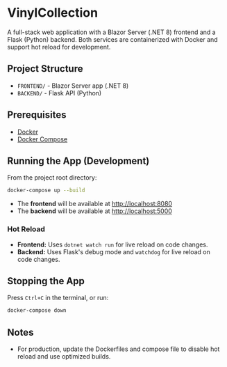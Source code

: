 # VinylCollection

A full-stack web application with a Blazor Server (.NET 8) frontend and a Flask (Python) backend. Both services are containerized with Docker and support hot reload for development.

## Project Structure
- `FRONTEND/` - Blazor Server app (.NET 8)
- `BACKEND/`  - Flask API (Python)

## Prerequisites
- [Docker](https://www.docker.com/)
- [Docker Compose](https://docs.docker.com/compose/)

## Running the App (Development)
From the project root directory:

```bash
docker-compose up --build
```

- The **frontend** will be available at [http://localhost:8080](http://localhost:8080)
- The **backend** will be available at [http://localhost:5000](http://localhost:5000)

### Hot Reload
- **Frontend:** Uses `dotnet watch run` for live reload on code changes.
- **Backend:** Uses Flask's debug mode and `watchdog` for live reload on code changes.

## Stopping the App
Press `Ctrl+C` in the terminal, or run:
```bash
docker-compose down
```

## Notes
- For production, update the Dockerfiles and compose file to disable hot reload and use optimized builds. 